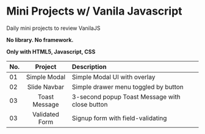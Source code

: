 # Mini Projects w/ Vanila Javascript

Daily mini projects to review VanilaJS

**No library. No framework.**

**Only with HTML5, Javascript, CSS**

| No. |    Project     | Description                                    |
| --- | :------------: | :--------------------------------------------- |
| 01  |  Simple Modal  | Simple Modal UI with overlay                   |
| 02  |  Slide Navbar  | Simple drawer menu toggled by button           |
| 03  | Toast Message  | 3-second popup Toast Message with close button |
| 03  | Validated Form | Signup form with field-validating              |
